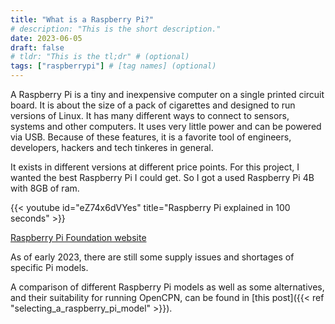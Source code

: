 ```yaml
---
title: "What is a Raspberry Pi?"
# description: "This is the short description."
date: 2023-06-05
draft: false
# tldr: "This is the tl;dr" # (optional)
tags: ["raspberrypi"] # [tag names] (optional)
---
```


A Raspberry Pi is a tiny and inexpensive computer on a single printed circuit board. It is about the size of a pack of cigarettes and designed to run versions of Linux. It has many different ways to connect to sensors, systems and other computers. It uses very little power and can be powered via USB. Because of these features, it is a favorite tool of engineers, developers, hackers and tech tinkeres in general.

It exists in different versions at different price points. For this project, I wanted the best Raspberry Pi I could get. So I got a used Raspberry Pi 4B with 8GB of ram.

{{< youtube id="eZ74x6dVYes" title="Raspberry Pi explained in 100 seconds" >}}

[Raspberry Pi Foundation website](https://www.raspberrypi.org/)

As of early 2023, there are still some supply issues and shortages of specific Pi models.

A comparison of different Raspberry Pi models as well as some alternatives, and their suitability for running OpenCPN, can be found in [this post]({{< ref  "selecting_a_raspberry_pi_model" >}}).
